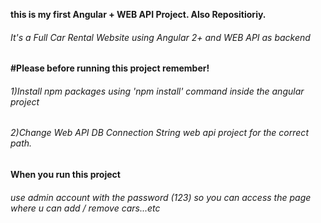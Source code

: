 <strong> this is my first Angular + WEB API Project. Also Repositioriy. </strong>                    
<h6>It's a Full Car Rental Website using Angular 2+ and WEB API as backend </h6>             

<strong>#Please before running this project remember! </strong>
<h6>1)Install npm packages using 'npm install' command inside the angular project</h6>                
<h6>2)Change Web API DB Connection String web api project for the correct path. </h6>          



<strong> When you run this project </strong>
<h6>use admin account with the password (123) so you can access the page where u can add / remove cars...etc</h6>
